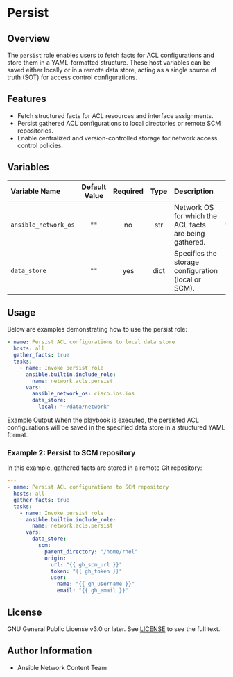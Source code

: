 # Persist

## Overview
The `persist` role enables users to fetch facts for ACL configurations and store them in a YAML-formatted structure. These host variables can be saved either locally or in a remote data store, acting as a single source of truth (SOT) for access control configurations.

## Features
- Fetch structured facts for ACL resources and interface assignments.
- Persist gathered ACL configurations to local directories or remote SCM repositories.
- Enable centralized and version-controlled storage for network access control policies.

## Variables

| Variable Name        | Default Value | Required | Type | Description                                                   |          Example         |
|:---------------------|:-------------:|:--------:|:----:|:------------------------------------------------------------- |:------------------------:|
| `ansible_network_os` | `""`          | no       | str  | Network OS for which the ACL facts are being gathered.        |   `"cisco.ios.ios"`      |
| `data_store`         | `""`          | yes      | dict | Specifies the storage configuration (local or SCM).           | See usage example below. |

## Usage
Below are examples demonstrating how to use the persist role:

```yaml
- name: Persist ACL configurations to local data store
  hosts: all
  gather_facts: true
  tasks:
    - name: Invoke persist role
      ansible.builtin.include_role:
        name: network.acls.persist
      vars:
        ansible_network_os: cisco.ios.ios
        data_store:
          local: "~/data/network"
```
Example Output
When the playbook is executed, the persisted ACL configurations will be saved in the specified data store in a structured YAML format.

### Example 2: Persist to SCM repository
In this example, gathered facts are stored in a remote Git repository:
```yaml
---
- name: Persist ACL configurations to SCM repository
  hosts: all
  gather_facts: true
  tasks:
    - name: Invoke persist role
      ansible.builtin.include_role:
        name: network.acls.persist
      vars:
        data_store:
          scm:
            parent_directory: "/home/rhel"
            origin:
              url: "{{ gh_scm_url }}"
              token: "{{ gh_token }}"
              user:
                name: "{{ gh_username }}"
                email: "{{ gh_email }}"
```

## License
GNU General Public License v3.0 or later.
See [LICENSE](https://www.gnu.org/licenses/gpl-3.0.txt) to see the full text.

## Author Information
- Ansible Network Content Team
